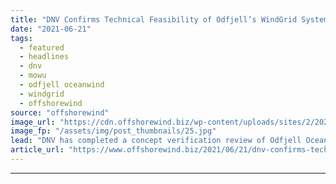 ```yaml
---
title: "DNV Confirms Technical Feasibility of Odfjell’s WindGrid System"
date: "2021-06-21"
tags: 
  - featured
  - headlines
  - dnv
  - mowu
  - odfjell oceanwind
  - windgrid
  - offshorewind
source: "offshorewind"
image_url: "https://cdn.offshorewind.biz/wp-content/uploads/sites/2/2021/06/21144003/Odfjell-Oceanwind-WindGrid-MOWUs.jpg"
image_fp: "/assets/img/post_thumbnails/25.jpg"
lead: "DNV has completed a concept verification review of Odfjell Oceanwind’s WindGrid™ system for Mobile"
article_url: "https://www.offshorewind.biz/2021/06/21/dnv-confirms-technical-feasibility-of-odfjells-windgrid-system/"
---
```


---
